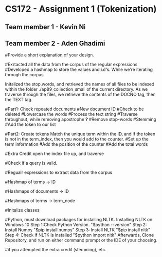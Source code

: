 # CS172 - Assignment 1 (Tokenization)

## Team member 1 - Kevin Ni
## Team member 2 - Aden Ghadimi


#Provide a short explanation of your design.

#Exrtacted all the data from the corpus of the regular expressions. 
#Developed a hashmap to store the values and i.d's.
While we're iterating through the corpus.

Initalized the stop.words, and retrieved the names of all files to be indexed within the folder ./ap89_collection_small of the current directory.
As we traverse through the files, we retrieve the contents of the DOCNO tag, then the TEXT tag.

#Part1: Check repeated documents 
#New document ID
#Check to be deleted
#Lowercase the words
#Process the text string
#Traverse throughout, while removing apostrophe ****?****
#Remove stop-words
#Stemming
#Add the token to our list 


#Part2: Create tokens
Match the unique term within the ID, and if the token is not in the term_index, then you would add to the counter.
#Set up the term information
#Add the position of the counter
#Add the total words



#Extra Credit
open the index file up, and traverse 










#Check if a query is valid. 



#Regualr expressions to extract data from the corpus

#Hashmap of terms -> ID

#Hashmaps of documents -> ID

#Hashmaps of terms -> term_node

#Initalize classes



#Python, must download packages for installing NLTK. 
Installing NLTK on Windows 10
Step 1:Check Python Version.
"$python --version"
Step 2: Install Numpy
"$pip install numpy"
Step 3: Install NLTK
"$pip install nltk"
Step 4: Check if NLTK is installed 
"$python import nltk"
Afterwards, Clone Repository, and run on either command prompt or the IDE of your choosing. 

#if you attempted the extra credit (stemming), etc. 

